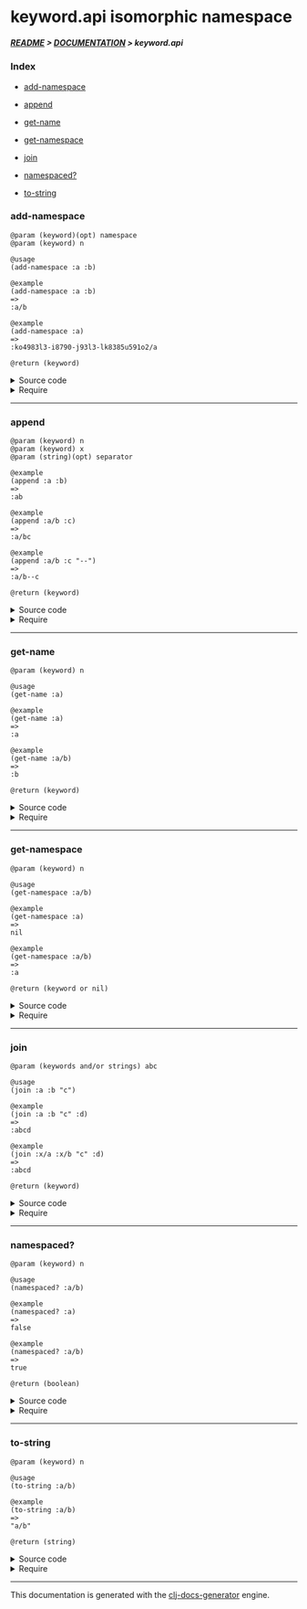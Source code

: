 
# keyword.api isomorphic namespace

##### [README](../../../README.md) > [DOCUMENTATION](../../COVER.md) > keyword.api

### Index

- [add-namespace](#add-namespace)

- [append](#append)

- [get-name](#get-name)

- [get-namespace](#get-namespace)

- [join](#join)

- [namespaced?](#namespaced)

- [to-string](#to-string)

### add-namespace

```
@param (keyword)(opt) namespace
@param (keyword) n
```

```
@usage
(add-namespace :a :b)
```

```
@example
(add-namespace :a :b)
=>
:a/b
```

```
@example
(add-namespace :a)
=>
:ko4983l3-i8790-j93l3-lk8385u591o2/a
```

```
@return (keyword)
```

<details>
<summary>Source code</summary>

```
(defn add-namespace
  ([n]
   (keyword (random/generate-uuid) (name n)))

  ([namespace n]
   (keyword (name namespace) (name n))))
```

</details>

<details>
<summary>Require</summary>

```
(ns my-namespace (:require [keyword.api :refer [add-namespace]]))

(keyword.api/add-namespace ...)
(add-namespace             ...)
```

</details>

---

### append

```
@param (keyword) n
@param (keyword) x
@param (string)(opt) separator
```

```
@example
(append :a :b)
=>
:ab
```

```
@example
(append :a/b :c)
=>
:a/bc
```

```
@example
(append :a/b :c "--")
=>
:a/b--c
```

```
@return (keyword)
```

<details>
<summary>Source code</summary>

```
(defn append
  ([n x]
   (if-let [namespace (namespace n)]
           (keyword namespace (str (name n) (name x)))
           (keyword (str (name n) (name x)))))

  ([n x separator]
   (if-let [namespace (namespace n)]
           (keyword namespace (str (name n) separator (name x)))
           (keyword (str (name n) separator (name x))))))
```

</details>

<details>
<summary>Require</summary>

```
(ns my-namespace (:require [keyword.api :refer [append]]))

(keyword.api/append ...)
(append             ...)
```

</details>

---

### get-name

```
@param (keyword) n
```

```
@usage
(get-name :a)
```

```
@example
(get-name :a)
=>
:a
```

```
@example
(get-name :a/b)
=>
:b
```

```
@return (keyword)
```

<details>
<summary>Source code</summary>

```
(defn get-name
  [n]
  (if (-> n keyword?)
      (-> n name keyword)))
```

</details>

<details>
<summary>Require</summary>

```
(ns my-namespace (:require [keyword.api :refer [get-name]]))

(keyword.api/get-name ...)
(get-name             ...)
```

</details>

---

### get-namespace

```
@param (keyword) n
```

```
@usage
(get-namespace :a/b)
```

```
@example
(get-namespace :a)
=>
nil
```

```
@example
(get-namespace :a/b)
=>
:a
```

```
@return (keyword or nil)
```

<details>
<summary>Source code</summary>

```
(defn get-namespace
  [n]
  (if (keyword? n)
      (if-let [namespace (namespace n)]
              (keyword namespace))))
```

</details>

<details>
<summary>Require</summary>

```
(ns my-namespace (:require [keyword.api :refer [get-namespace]]))

(keyword.api/get-namespace ...)
(get-namespace             ...)
```

</details>

---

### join

```
@param (keywords and/or strings) abc
```

```
@usage
(join :a :b "c")
```

```
@example
(join :a :b "c" :d)
=>
:abcd
```

```
@example
(join :x/a :x/b "c" :d)
=>
:abcd
```

```
@return (keyword)
```

<details>
<summary>Source code</summary>

```
(defn join
  [& abc]
  (letfn [(f [result x] (if (keyword? x) (str result (name x))
                                         (str result x)))]
         (keyword (reduce f abc))))
```

</details>

<details>
<summary>Require</summary>

```
(ns my-namespace (:require [keyword.api :refer [join]]))

(keyword.api/join ...)
(join             ...)
```

</details>

---

### namespaced?

```
@param (keyword) n
```

```
@usage
(namespaced? :a/b)
```

```
@example
(namespaced? :a)
=>
false
```

```
@example
(namespaced? :a/b)
=>
true
```

```
@return (boolean)
```

<details>
<summary>Source code</summary>

```
(defn namespaced?
  [n]
  (and (keyword?  n)
       (namespace n)))
```

</details>

<details>
<summary>Require</summary>

```
(ns my-namespace (:require [keyword.api :refer [namespaced?]]))

(keyword.api/namespaced? ...)
(namespaced?             ...)
```

</details>

---

### to-string

```
@param (keyword) n
```

```
@usage
(to-string :a/b)
```

```
@example
(to-string :a/b)
=>
"a/b"
```

```
@return (string)
```

<details>
<summary>Source code</summary>

```
(defn to-string
  [n]
  (if (keyword? n)
      (if-let [namespace (namespace n)]
              (str namespace "/" (name n))
              (name n))
      (str n)))
```

</details>

<details>
<summary>Require</summary>

```
(ns my-namespace (:require [keyword.api :refer [to-string]]))

(keyword.api/to-string ...)
(to-string             ...)
```

</details>

---

This documentation is generated with the [clj-docs-generator](https://github.com/bithandshake/clj-docs-generator) engine.

